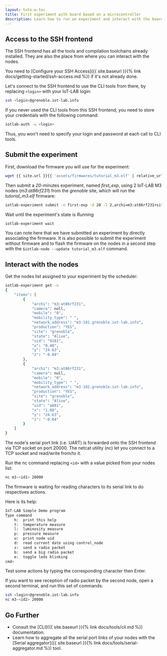 ```yaml
---
layout: tuto-w-toc
title: First experiment with board based on a microcontroller
description: Learn how to run an experiment and interact with the boards using the command line interface (CLI tools).
---
```


## Access to the SSH frontend

The SSH frontend has all the tools and compilation toolchains already installed. They are also the place from where you can interact with the nodes.

You need to [Configure your SSH Access]({{ site.baseurl }}{% link docs/getting-started/ssh-access.md %}) if it's not already done.

Let's connect to the SSH frontend to use the CLI tools from there, by replacing `<login>` with your IoT-LAB login:

```bash
ssh <login>@grenoble.iot-lab.info
```

If you never used the CLI tools from this SSH frontend, you need to store your credentials with the following command:

```bash
iotlab-auth -u <login>
```

Thus, you won't need to specify your login and password at each call to CLI tools.

## Submit the experiment

First, download the firmware you will use for the experiment:
```bash
wget {{ site.url }}{{ 'assets/firmwares/tutorial_m3.elf' | relative_url}} .
```

Then submit a _20_-minutes experiment, named _first_exp_, using 2 IoT-LAB M3 nodes (_m3:at86rf231_) from the _grenoble_ site, which will run the _tutorial_m3.elf_ firmware:
```bash
iotlab-experiment submit -n first-exp -d 20 -l 2,archi=m3:at86rf231+site=grenoble,tutorial_m3.elf
```

Wait until the experiment's state is _Running_
```bash
iotlab-experiment wait
```

You can note here that we have submitted an experiment by directly associating the firmware. It is also possible to submit the experiment without firmware and to flash the firmware on the nodes in a second step with the `$iotlab-node --update tutorial_m3.elf` command.

## Interact with the nodes

Get the nodes list assigned to your experiment by the scheduler:
```bash
iotlab-experiment get -n
{
    "items": [
        {
            "archi": "m3:at86rf231",
            "camera": null,
            "mobile": "0",
            "mobility_type": " ",
            "network_address": "m3-101.grenoble.iot-lab.info",
            "production": "YES",
            "site": "grenoble",
            "state": "Alive",
            "uid": "9181",
            "x": "0.40",
            "y": "24.63",
            "z": "-0.04"
        },
        {
            "archi": "m3:at86rf231",
            "camera": null,
            "mobile": "0",
            "mobility_type": " ",
            "network_address": "m3-102.grenoble.iot-lab.info",
            "production": "YES",
            "site": "grenoble",
            "state": "Alive",
            "uid": "a881",
            "x": "1.00",
            "y": "24.63",
            "z": "-0.04"
        }
    ]
}
```

The node's serial port link (i.e. UART) is forwarded onto the SSH frontend via TCP socket on port 20000. The netcat utility (nc) let you connect to a TCP socket and read/write from/to it.

Run the nc command replacing `<id>` with a value picked from your nodes list:
```bash
nc m3-<id1> 20000
```

The firmware is waiting for reading characters to its serial link to do respectives actions.

Here is its help:
```bash
IoT-LAB Simple Demo program
Type command
    h:	print this help
    t:	temperature measure
    l:	luminosity measure
    p:	pressure measure
    u:	print node uid
    d:	read current date using control_node
    s:	send a radio packet
    b:	send a big radio packet
    e:	toggle leds blinking
cmd>
```

Test some actions by typing the corresponding character then Enter.

If you want to see reception of radio packet by the second node, open a second terminal, and run this set of commands:
```bash
ssh <login>@grenoble.iot-lab.info
nc m3-<id2> 20000
```

## Go Further

* Consult the [CLI]({{ site.baseurl }}{% link docs/tools/cli.md %}) documentation.
* Learn how to aggregate all the serial port links of your nodes with the [Serial aggregator]({{ site.baseurl }}{% link docs/tools/serial-aggregator.md %}) tool.
